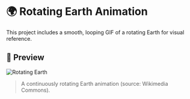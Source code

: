 
# 🌍 Rotating Earth Animation

This project includes a smooth, looping GIF of a rotating Earth for visual reference.

## 🔁 Preview

![Rotating Earth](./Rotating_earth_animated_transparent.gif)

> A continuously rotating Earth animation (source: Wikimedia Commons).

<!-- - 👀 I’m interested in ...<br> -->
<!-- - 🌱 I’m currently learning ...<br> -->
<!-- - 💞️ I’m looking to collaborate on ...<br> -->
<!-- - 📫 How to reach me ...<br> -->
<!-- - ⚡ Fun fact: ...<br> -->
<!-- ![C++ Icon](https://preview.redd.it/c-and-c-icons-v0-nmuax05zxoab1.gif?width=640&crop=smart&auto=webp&s=0de5214adb83bd0eac8ffe3512924e3f2921ff69) -->

<!---
vaibhav2067/vaibhav2067 is a ✨ special ✨ repository because its `README.md` (this file) appears on your GitHub profile.
You can click the Preview link to take a look at your changes.
--->
<!---
# Hello, I'm [Your Name]! 👋

Welcome to my GitHub profile. I'm passionate about [mention your main interests or technologies]. Here, you'll find some of my projects and contributions.

## About Me

I am a [your role/occupation] based in [your location]. My journey in [field/industry] has allowed me to develop skills in [list some key skills]. I am always eager to learn and explore new technologies.

## Skills

- **Programming Languages:** [![Programming Languages](link_to_animated_icon)](link_to_your_languages_page)
- **Frameworks and Libraries:** [![Frameworks and Libraries](link_to_animated_icon)](link_to_your_frameworks_page)
- **Database:** [![Database](link_to_animated_icon)](link_to_your_database_page)
- **Other Technologies:** [![Other Technologies](link_to_animated_icon)](link_to_your_other_technologies_page)

## Projects

### Project 1: [Project Name]

[Short description of the project, including technologies used and your role]

[Link to the project if it's hosted on GitHub or any other platform]

### Project 2: [Project Name]

[Short description of the project, including technologies used and your role]

[Link to the project if it's hosted on GitHub or any other platform]

...

## GitHub Stats

![Your GitHub Stats](https://github-readme-stats.vercel.app/api?username=your-username&show_icons=true&theme=radical)

## Contact Me

- **LinkedIn:** [Your LinkedIn Profile](https://www.linkedin.com/in/your-username/)
- **Email:** your.email@example.com
- **Twitter:** [@your_twitter_handle](https://twitter.com/your_twitter_handle)

Feel free to reach out if you have any questions, collaboration ideas, or just want to connect!

Thank you for visiting my GitHub profile. Happy coding! 🚀
--->
